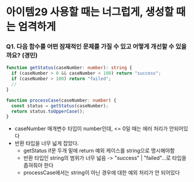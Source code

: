 # 아이템29 사용할 때는 너그럽게, 생성할 때는 엄격하게

### Q1. 다음 함수를 어떤 잠재적인 문제를 가질 수 있고 어떻게 개선할 수 있을까요? (경민)

```ts
function getStatus(caseNumber: number): string {
  if (caseNumber > 0 && caseNumber < 100) return "success";
  if (caseNumber > 100) return "failed";
  // 
}

function processCase(caseNumber: number) {
  const status = getStatus(caseNumber);
  return status.toUpperCase();
}
```
- caseNumber 매개변수 타입이 number인데, <= 0일 때는 에러 처리가 안되어있다
- 반환 타입을 너무 넓게 잡았다.
  - getStatus if문 두개 밑에 return 예외 케이스를 string으로 명시해야함
  - 반환 타입인 string의 범위가 너무 넓음 -> "success" | "failed"...로 타입을 좁혀줘야 한다
  - processCase에서는 string이 아닌 경우에 대한 예외 처리가 안 되어있다
